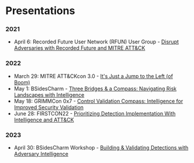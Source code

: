 # Presentations

### 2021
* April 6: Recorded Future User Network (RFUN) User Group - [Disrupt Adversaries with Recorded Future and MITRE ATT&CK](https://go.recordedfuture.com/recordings/202010406)

### 2022
* March 29: MITRE ATT&CKcon 3.0 - [It's Just a Jump to the Left (of Boom)](https://github.com/tropChaud/Presentations/tree/main/2022_03_ATT%26CKcon)
* May 1: BSidesCharm - [Three Bridges & a Compass: Navigating Risk Landscapes with Intelligence](https://github.com/tropChaud/Presentations/tree/main/2022_05_BSidesCharm)
* May 18: GRIMMCon 0x7 - [Control Validation Compass: Intelligence for Improved Security Validation](https://github.com/tropChaud/Presentations/tree/main/2022_05_GRIMMCon)
* June 28: FIRSTCON22 - [Prioritizing Detection Implementation With Intelligence and ATT&CK](https://github.com/tropChaud/Presentations/tree/main/2022_06_FIRSTCON)

### 2023
* April 30: BSidesCharm Workshop - [Building & Validating Detections with Adversary Intelligence](https://github.com/tropChaud/Presentations/tree/main/2023_04_BSidesCharm)
